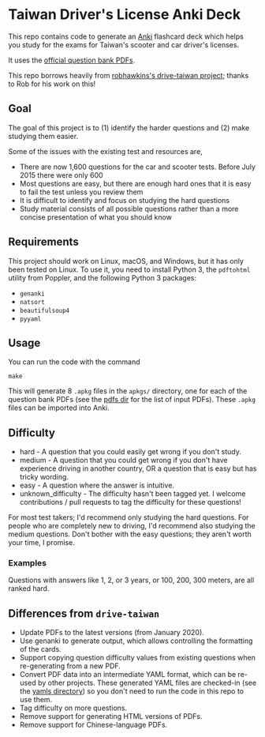 # Taiwan Driver's License Anki Deck

This repo contains code to generate an [Anki](https://apps.ankiweb.net/) flashcard deck which helps you study for the exams for Taiwan's scooter and car driver's licenses.

It uses the [official question bank PDFs](https://www.thb.gov.tw/sites/ch/modules/download/download_list?node=d78b410f-a497-4cbe-83d9-b7e7ad7b052e&c=e94977a2-5a11-45ce-b530-5ca55d709ed3).

This repo borrows heavily from [robhawkins's drive-taiwan project](https://github.com/robhawkins/drive-taiwan); thanks to Rob for his work on this!

## Goal

The goal of this project is to (1) identify the harder questions and (2) make studying them easier.

Some of the issues with the existing test and resources are,

  * There are now 1,600 questions for the car and scooter tests.  Before July 2015 there were only 600
  * Most questions are easy, but there are enough hard ones that it is easy to fail the test unless you review them
  * It is difficult to identify and focus on studying the hard questions
  * Study material consists of all possible questions rather than a more concise presentation of what you should know

## Requirements

This project should work on Linux, macOS, and Windows, but it has only been tested on Linux.
To use it, you need to install Python 3, the `pdftohtml` utility from Poppler, and the following Python 3 packages:
- `genanki`
- `natsort`
- `beautifulsoup4`
- `pyyaml`

## Usage

You can run the code with the command

    make

This will generate 8 `.apkg` files in the `apkgs/` directory, one for each of the question bank PDFs
(see the [pdfs dir](https://github.com/kerrickstaley/Taiwan-Drivers-License-Exam-Anki/tree/main/pdfs) for the list of input PDFs).
These `.apkg` files can be imported into Anki.

## Difficulty

* hard - A question that you could easily get wrong if you don't study.
* medium - A question that you could get wrong if you don't have experience driving in another country, OR a question that is easy but has tricky wording.
* easy - A question where the answer is intuitive.
* unknown_difficulty - The difficulty hasn't been tagged yet. I welcome contributions / pull requests to tag the difficulty for these questions!

For most test takers; I'd recommend only studying the hard questions. For people who are completely new to driving, I'd recommend also studying the medium questions.
Don't bother with the easy questions; they aren't worth your time, I promise.

### Examples

Questions with answers like 1, 2, or 3 years, or 100, 200, 300 meters, are all ranked hard.

## Differences from `drive-taiwan`

- Update PDFs to the latest versions (from January 2020).
- Use genanki to generate output, which allows controlling the formatting of the cards.
- Support copying question difficulty values from existing questions when re-generating from a new PDF.
- Convert PDF data into an intermediate YAML format, which can be re-used by other projects.
These generated YAML files are checked-in (see the [yamls directory](https://github.com/kerrickstaley/Taiwan-Drivers-License-Exam-Anki/tree/main/yamls))
so you don't need to run the code in this repo to use them.
- Tag difficulty on more questions.
- Remove support for generating HTML versions of PDFs.
- Remove support for Chinese-language PDFs.
